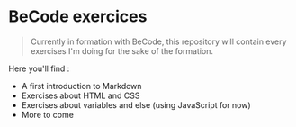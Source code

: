 # BeCode exercices
> Currently in formation with BeCode, this repository will contain every exercises I'm doing for the sake of the formation.

Here you'll find :
* A first introduction to Markdown
* Exercises about HTML and CSS 
* Exercises about variables and else (using JavaScript for now)
* More to come
